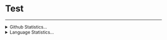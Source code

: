 # Test
<hr>
<details>
  <summary>Github Statistics...</summary>
    <p allign="center">
      <img src="https://github-readme-stats.vercel.app/api?username=NortonV&theme=tokyonight" allign = "center">
    </p>
</details>
<details>
  <summary>Language Statistics...</summary>
    <p allign="center">
      <img src="https://wakatime.com/share/@b378d2d4-52d5-4f37-bf7f-f9b557a02c75/f3354a9f-4ea5-4d7a-bcbd-ae11282c61e7.svg" style="width:500px;">
    </p>
</details>


  
